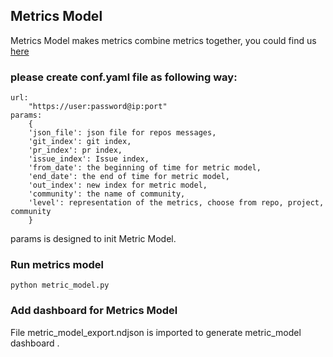 ## Metrics Model
Metrics Model makes metrics combine  metrics together, you could find us [here](https://github.com/chaoss/wg-metrics-models) 

### please create conf.yaml file as following way:

    url:
        "https://user:password@ip:port"  
    params: 
        {
        'json_file': json file for repos messages,
        'git_index': git index, 
        'pr_index': pr index, 
        'issue_index': Issue index,
        'from_date': the beginning of time for metric model,
        'end_date': the end of time for metric model,
        'out_index': new index for metric model,
        'community': the name of community,
        'level': representation of the metrics, choose from repo, project, community
        }

params is designed to init Metric Model. 

### Run metrics model
    
    python metric_model.py
    

### Add dashboard for Metrics Model

File metric_model_export.ndjson is imported to generate metric_model dashboard .
